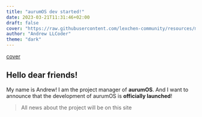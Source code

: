 ```yaml
---
title: "aurumOS dev started!"
date: 2023-03-21T11:31:46+02:00
draft: false
cover: "https://raw.githubusercontent.com/lexchen-community/resources/main/screenzy-1680372230387.png"
author: "Andrew LLCoder"
theme: "dark"
---
```


[cover](https://raw.githubusercontent.com/lexchen-community/resources/main/screenzy-1680372230387.png)

## **Hello dear friends!** 
My name is Andrew! I am the project manager of **aurumOS**. And I want to announce that the development of aurumOS is **officially launched**! 

>All news about the project will be on this site
